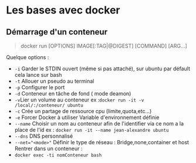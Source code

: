 # Les bases avec docker 

## Démarrage d'un conteneur

> docker run [OPTIONS] IMAGE[:TAG|@DIGEST] [COMMAND] [ARG...]

Quelque options :

- `-i` Garder le STDIN ouvert (même si pas attaché), sur ubuntu par défault cela lance sur bash
- `-t` Allouer un pseudo au terminal
- `-p` Configurer le port
- `-d` Conteneur en tâche de fond ( mode deamon)
- `-v`Lier un volume au conteneur ex :`docker run -it -v /local/:/conteneur/ ubuntu`
- `-c` Crée un partage de ressource cpu (limite,quota,etc...)
- `-e` Forcer Docker à utiliser Variable d'environnement définie
- `--name` Choisir un nom au conteneur afin de l'identifier via ce nom a la place de l'id ex : `docker run -it --name jean-alexandre ubuntu`
- `--dns` DNS personnalisé
- `--net="<mode>"` Définir le type de réseau : Bridge,none,container et host
Rentrer dans un conteneur : 
- `docker exec -ti nomConteneur bash`
<!-- https://www.tech2tech.fr/debuter-avec-docker-les-bases/ -->


